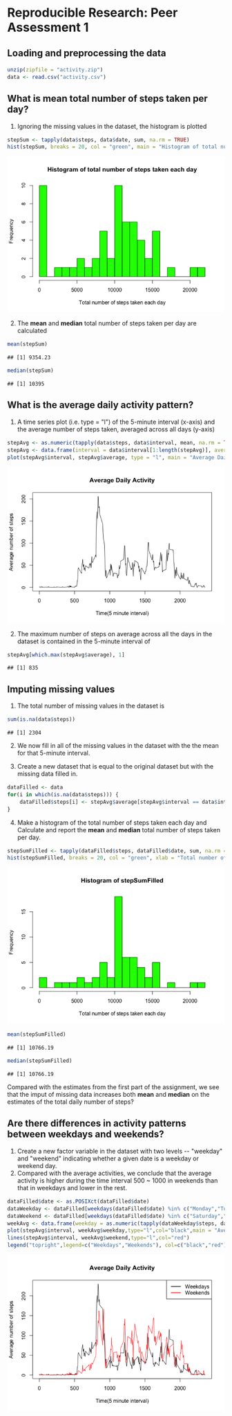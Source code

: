 # Reproducible Research: Peer Assessment 1

## Loading and preprocessing the data


```r
unzip(zipfile = "activity.zip")
data <- read.csv("activity.csv")
```

## What is mean total number of steps taken per day?

1. Ignoring the missing values in the dataset, the histogram is plotted

```r
stepSum <- tapply(data$steps, data$date, sum, na.rm = TRUE)
hist(stepSum, breaks = 20, col = "green", main = "Histogram of total number of steps taken each day", xlab = "Total number of steps taken each day")
```

![](PA1_template_files/figure-html/unnamed-chunk-2-1.png) 

2. The **mean** and **median** total number of steps taken per day are calculated

```r
mean(stepSum)
```

```
## [1] 9354.23
```

```r
median(stepSum)
```

```
## [1] 10395
```

## What is the average daily activity pattern?

1. A time series plot (i.e. type = "l") of the 5-minute interval (x-axis) and the average number of steps taken, averaged across all days (y-axis)

```r
stepAvg <- as.numeric(tapply(data$steps, data$interval, mean, na.rm = TRUE))
stepAvg <- data.frame(interval = data$interval[1:length(stepAvg)], average = stepAvg)
plot(stepAvg$interval, stepAvg$average, type = "l", main = "Average Daily Activity", xlab = "Time(5 minute interval)", ylab = "Average number of steps")
```

![](PA1_template_files/figure-html/unnamed-chunk-4-1.png) 

2. The maximum number of steps on average across all the days in the dataset is contained in the 5-minute interval of 

```r
stepAvg[which.max(stepAvg$average), 1]
```

```
## [1] 835
```

## Imputing missing values

1. The total number of missing values in the dataset is

```r
sum(is.na(data$steps))
```

```
## [1] 2304
```

2. We now fill in all of the missing values in the dataset with the the mean for that 5-minute interval.

3. Create a new dataset that is equal to the original dataset but with the missing data filled in.

```r
dataFilled <- data
for(i in which(is.na(data$steps))) {
    dataFilled$steps[i] <- stepAvg$average[stepAvg$interval == data$interval[i]]
}
```


4. Make a histogram of the total number of steps taken each day and Calculate and report the **mean** and **median** total number of steps taken per day.

```r
stepSumFilled <- tapply(dataFilled$steps, dataFilled$date, sum, na.rm = TRUE)
hist(stepSumFilled, breaks = 20, col = "green", xlab = "Total number of steps taken each day")
```

![](PA1_template_files/figure-html/unnamed-chunk-8-1.png) 

```r
mean(stepSumFilled)
```

```
## [1] 10766.19
```

```r
median(stepSumFilled)
```

```
## [1] 10766.19
```

Compared with the estimates from the first part of the assignment, we see that the imput of missing data increases both **mean** and **median** on the estimates of the total daily number of steps?

## Are there differences in activity patterns between weekdays and weekends?

1. Create a new factor variable in the dataset with two levels -- "weekday" and "weekend" indicating whether a given date is a weekday or weekend day.
2. Compared with the average activities, we conclude that the average activity is higher during the time interval 500 ~ 1000 in weekends than that in weekdays and lower in the rest.


```r
dataFilled$date <- as.POSIXct(dataFilled$date)
dataWeekday <- dataFilled[weekdays(dataFilled$date) %in% c("Monday","Tuesday","Wednesday","Thursday","Friday"),]
dataWeekend <- dataFilled[weekdays(dataFilled$date) %in% c("Saturday","Sunday"),]
weekAvg <- data.frame(weekday = as.numeric(tapply(dataWeekday$steps, dataWeekday$interval, mean)), weekend = as.numeric(tapply(dataWeekend$steps, dataWeekend$interval, mean)))
plot(stepAvg$interval, weekAvg$weekday,type="l",col="black",main = "Average Daily Activity", xlab = "Time(5 minute interval)", ylab = "Average number of steps")
lines(stepAvg$interval, weekAvg$weekend,type="l",col="red")
legend("topright",legend=c("Weekdays","Weekends"), col=c("black","red"), bg="white",lwd=2)
```

![](PA1_template_files/figure-html/unnamed-chunk-9-1.png) 
